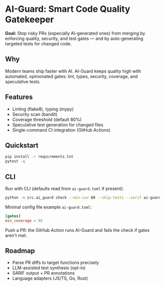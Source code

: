 # AI-Guard: Smart Code Quality Gatekeeper

**Goal:** Stop risky PRs (especially AI-generated ones) from merging by enforcing quality, security, and test gates — and by auto-generating targeted tests for changed code.

## Why
Modern teams ship faster with AI. AI-Guard keeps quality high with automated, opinionated gates: lint, types, security, coverage, and speculative tests.

## Features
- Linting (flake8), typing (mypy)
- Security scan (bandit)
- Coverage threshold (default 80%)
- Speculative test generation for changed files
- Single-command CI integration (GitHub Actions)

## Quickstart
```bash
pip install -r requirements.txt
pytest -q
```
## CLI

Run with CLI (defaults read from `ai-guard.toml` if present):

```bash
python -m src.ai_guard check --min-cov 80 --skip-tests --sarif ai-guard.sarif
```

Minimal config file example `ai-guard.toml`:

```toml
[gates]
min_coverage = 80
```

Push a PR: the GitHub Action runs AI-Guard and fails the check if gates aren't met.

## Roadmap

* Parse PR diffs to target functions precisely
* LLM-assisted test synthesis (opt-in)
* SARIF output + PR annotations
* Language adapters (JS/TS, Go, Rust)

